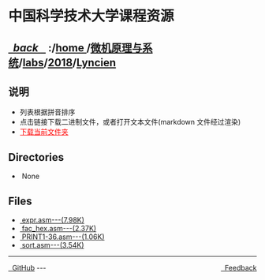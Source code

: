 
<!--
<head>
    <meta http-equiv="content-type" content="text/html; charset=utf-8">
    <title> 中国科学技术大学课程资源</title>
</head>
-->
# 中国科学技术大学课程资源

<div>
  <h2>
    <a href="../index.html">&nbsp;&nbsp;<i class="fa fa-level-up">back </i>&nbsp;&nbsp;</a>
    :/<a href="../../../../index.html">home <i class="fa fa-home"></i></a>/<a href="../../../index.html">微机原理与系统</a>/<a href="../../index.html">labs</a>/<a href="../index.html">2018</a>/<a href="index.html">Lyncien</a>
  </h2>
</div>

## 说明
- 列表根据拼音排序
- 点击链接下载二进制文件，或者打开文本文件(markdown 文件经过渲染)
- <a href="http://downgit.zhoudaxiaa.com/#/home?url=https://github.com/USTC-Resource/USTC-Course/tree/master/微机原理与系统/labs/2018/Lyncien" style="color:red;text-decoration:underline;" target="_black">下载当前文件夹</a>

## Directories
<ul><li><i class="fa fa-meh-o"></i>&nbsp;None</li></ul>

## Files
<ul><li><a href="https://raw.githubusercontent.com/USTC-Resource/USTC-Course/master/微机原理与系统/labs/2018/Lyncien/expr.asm"><i class="fa fa-pencil-square-o"></i>&nbsp;expr.asm---(7.98K)</a></li>
<li><a href="https://raw.githubusercontent.com/USTC-Resource/USTC-Course/master/微机原理与系统/labs/2018/Lyncien/fac_hex.asm"><i class="fa fa-pencil-square-o"></i>&nbsp;fac_hex.asm---(2.37K)</a></li>
<li><a href="https://raw.githubusercontent.com/USTC-Resource/USTC-Course/master/微机原理与系统/labs/2018/Lyncien/PRINT1-36.asm"><i class="fa fa-pencil-square-o"></i>&nbsp;PRINT1-36.asm---(1.06K)</a></li>
<li><a href="https://raw.githubusercontent.com/USTC-Resource/USTC-Course/master/微机原理与系统/labs/2018/Lyncien/sort.asm"><i class="fa fa-pencil-square-o"></i>&nbsp;sort.asm---(3.54K)</a></li></ul>

---
<div style="text-decration:underline;display:inline">
  <a href="https://github.com/USTC-Resource/USTC-Course.git" target="_blank" rel="external"><i class="fa fa-github"></i>&nbsp; GitHub</a>
  <a href="mailto:&#122;huheqin1@gmail?subject=反馈与建议" style="float:right" target="_blank" rel="external"><i class="fa fa-envelope"></i>&nbsp; Feedback</a>
</div>
---


